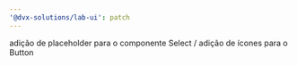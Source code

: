 ```yaml
---
'@dvx-solutions/lab-ui': patch
---
```


adição de placeholder para o componente Select / adição de ícones para o Button
